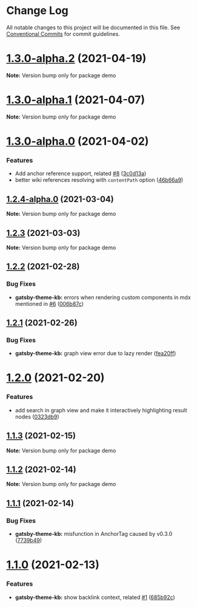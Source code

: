 # Change Log

All notable changes to this project will be documented in this file.
See [Conventional Commits](https://conventionalcommits.org) for commit guidelines.

# [1.3.0-alpha.2](https://github.com/hikerpig/gatsby-project-kb/compare/demo@1.3.0-alpha.1...demo@1.3.0-alpha.2) (2021-04-19)

**Note:** Version bump only for package demo





# [1.3.0-alpha.1](https://github.com/hikerpig/gatsby-project-kb/compare/demo@1.3.0-alpha.0...demo@1.3.0-alpha.1) (2021-04-07)

**Note:** Version bump only for package demo





# [1.3.0-alpha.0](https://github.com/hikerpig/gatsby-project-kb/compare/demo@1.2.4...demo@1.3.0-alpha.0) (2021-04-02)


### Features

* Add anchor reference support, related [#8](https://github.com/hikerpig/gatsby-project-kb/issues/8) ([3c0d13a](https://github.com/hikerpig/gatsby-project-kb/commit/3c0d13a78146dc9b6bf1215af367fbd1e3a999d4))
* better wiki references resolving with `contentPath` option ([46b66a9](https://github.com/hikerpig/gatsby-project-kb/commit/46b66a973bbdd702dfadb523e9ab0ab91ed1d417))





## [1.2.4-alpha.0](https://github.com/hikerpig/gatsby-project-kb/compare/demo@1.2.3...demo@1.2.4-alpha.0) (2021-03-04)

**Note:** Version bump only for package demo





## [1.2.3](https://github.com/hikerpig/gatsby-project-kb/compare/demo@1.2.2...demo@1.2.3) (2021-03-03)

**Note:** Version bump only for package demo





## [1.2.2](https://github.com/hikerpig/gatsby-project-kb/compare/demo@1.2.1...demo@1.2.2) (2021-02-28)


### Bug Fixes

* **gatsby-theme-kb:** errors when rendering custom components in mdx mentioned in [#6](https://github.com/hikerpig/gatsby-project-kb/issues/6) ([006b87c](https://github.com/hikerpig/gatsby-project-kb/commit/006b87c3372908ae09f73bb9476171dfef279e05))





## [1.2.1](https://github.com/hikerpig/gatsby-project-kb/compare/demo@1.2.0...demo@1.2.1) (2021-02-26)


### Bug Fixes

* **gatsby-theme-kb:** graph view error due to lazy render ([fea20ff](https://github.com/hikerpig/gatsby-project-kb/commit/fea20ffbb4262e36d5adf707159f13c088d8842c))





# [1.2.0](https://github.com/hikerpig/gatsby-project-kb/compare/demo@1.1.3...demo@1.2.0) (2021-02-20)


### Features

* add search in graph view and make it interactively highlighting result nodes ([0323db9](https://github.com/hikerpig/gatsby-project-kb/commit/0323db9ca8f8169d001b021724ca49714b5f10e4))





## [1.1.3](https://github.com/hikerpig/gatsby-project-kb/compare/demo@1.1.2...demo@1.1.3) (2021-02-15)

**Note:** Version bump only for package demo





## [1.1.2](https://github.com/hikerpig/gatsby-project-kb/compare/demo@1.1.1...demo@1.1.2) (2021-02-14)

**Note:** Version bump only for package demo





## [1.1.1](https://github.com/hikerpig/gatsby-project-kb/compare/demo@1.1.0...demo@1.1.1) (2021-02-14)


### Bug Fixes

* **gatsby-theme-kb:** misfunction in AnchorTag caused by v0.3.0 ([7739b49](https://github.com/hikerpig/gatsby-project-kb/commit/7739b496866eb6573dad0600fa252cd292aa1348))





# [1.1.0](https://github.com/hikerpig/gatsby-project-kb/compare/demo@1.0.3...demo@1.1.0) (2021-02-13)


### Features

* **gatsby-theme-kb:** show backlink context, related [#1](https://github.com/hikerpig/gatsby-project-kb/issues/1) ([685b92c](https://github.com/hikerpig/gatsby-project-kb/commit/685b92c3970116cc593581f52ecc6e0b66b0c146))
